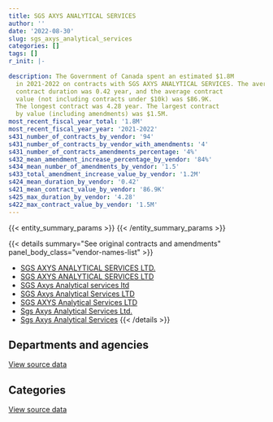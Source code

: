 ```yaml
---
title: SGS AXYS ANALYTICAL SERVICES
author: ''
date: '2022-08-30'
slug: sgs_axys_analytical_services
categories: []
tags: []
r_init: |-
  
description: The Government of Canada spent an estimated $1.8M
  in 2021-2022 on contracts with SGS AXYS ANALYTICAL SERVICES. The average
  contract duration was 0.42 year, and the average contract
  value (not including contracts under $10k) was $86.9K.
  The longest contract was 4.28 year. The largest contract
  by value (including amendments) was $1.5M.
most_recent_fiscal_year_total: '1.8M'
most_recent_fiscal_year_year: '2021-2022'
s431_number_of_contracts_by_vendor: '94'
s431_number_of_contracts_by_vendor_with_amendments: '4'
s431_number_of_contracts_amendments_percentage: '4%'
s432_mean_amendment_increase_percentage_by_vendor: '84%'
s434_mean_number_of_amendments_by_vendor: '1.5'
s433_total_amendment_increase_value_by_vendor: '1.2M'
s424_mean_duration_by_vendor: '0.42'
s421_mean_contract_value_by_vendor: '86.9K'
s425_max_duration_by_vendor: '4.28'
s422_max_contract_value_by_vendor: '1.5M'
---
```


<script src="/rmarkdown-libs/htmlwidgets/htmlwidgets.js"></script>
<link href="/rmarkdown-libs/datatables-css/datatables-crosstalk.css" rel="stylesheet" />
<script src="/rmarkdown-libs/datatables-binding/datatables.js"></script>
<script src="/rmarkdown-libs/jquery/jquery-3.6.0.min.js"></script>
<link href="/rmarkdown-libs/dt-core-bootstrap/css/dataTables.bootstrap.min.css" rel="stylesheet" />
<link href="/rmarkdown-libs/dt-core-bootstrap/css/dataTables.bootstrap.extra.css" rel="stylesheet" />
<script src="/rmarkdown-libs/dt-core-bootstrap/js/jquery.dataTables.min.js"></script>
<script src="/rmarkdown-libs/dt-core-bootstrap/js/dataTables.bootstrap.min.js"></script>
<link href="/rmarkdown-libs/crosstalk/css/crosstalk.min.css" rel="stylesheet" />
<script src="/rmarkdown-libs/crosstalk/js/crosstalk.min.js"></script>
<script src="/rmarkdown-libs/htmlwidgets/htmlwidgets.js"></script>
<link href="/rmarkdown-libs/datatables-css/datatables-crosstalk.css" rel="stylesheet" />
<script src="/rmarkdown-libs/datatables-binding/datatables.js"></script>
<script src="/rmarkdown-libs/jquery/jquery-3.6.0.min.js"></script>
<link href="/rmarkdown-libs/dt-core-bootstrap/css/dataTables.bootstrap.min.css" rel="stylesheet" />
<link href="/rmarkdown-libs/dt-core-bootstrap/css/dataTables.bootstrap.extra.css" rel="stylesheet" />
<script src="/rmarkdown-libs/dt-core-bootstrap/js/jquery.dataTables.min.js"></script>
<script src="/rmarkdown-libs/dt-core-bootstrap/js/dataTables.bootstrap.min.js"></script>
<link href="/rmarkdown-libs/crosstalk/css/crosstalk.min.css" rel="stylesheet" />
<script src="/rmarkdown-libs/crosstalk/js/crosstalk.min.js"></script>

{{< entity_summary_params >}}
{{< /entity_summary_params >}}

{{< details summary="See original contracts and amendments" panel_body_class="vendor-names-list" >}}
- [SGS AXYS ANALYTICAL SERVICES LTD.](https://search.open.canada.ca/en/ct/?sort=contract_value_f%20desc&page=1&search_text=%22SGS%20AXYS%20ANALYTICAL%20SERVICES%20LTD.%22)
- [SGS AXYS ANALYTICAL SERVICES LTD](https://search.open.canada.ca/en/ct/?sort=contract_value_f%20desc&page=1&search_text=%22SGS%20AXYS%20ANALYTICAL%20SERVICES%20LTD%22)
- [SGS Axys Analytical services ltd](https://search.open.canada.ca/en/ct/?sort=contract_value_f%20desc&page=1&search_text=%22SGS%20Axys%20Analytical%20services%20ltd%22)
- [SGS Axys Analytical Services LTD](https://search.open.canada.ca/en/ct/?sort=contract_value_f%20desc&page=1&search_text=%22SGS%20Axys%20Analytical%20Services%20LTD%22)
- [SGS AXYS Analytical Services LTD](https://search.open.canada.ca/en/ct/?sort=contract_value_f%20desc&page=1&search_text=%22SGS%20AXYS%20Analytical%20Services%20LTD%22)
- [Sgs Axys Analytical Services Ltd.](https://search.open.canada.ca/en/ct/?sort=contract_value_f%20desc&page=1&search_text=%22Sgs%20Axys%20Analytical%20Services%20Ltd.%22)
- [Sgs Axys Analytical Services](https://search.open.canada.ca/en/ct/?sort=contract_value_f%20desc&page=1&search_text=%22Sgs%20Axys%20Analytical%20Services%22)
{{< /details >}}

## Departments and agencies

<div id="htmlwidget-1" style="width:100%;height:auto;" class="datatables html-widget"></div>
<script type="application/json" data-for="htmlwidget-1">{"x":{"style":"bootstrap","filter":"none","vertical":false,"data":[["<a href=\"/departments/dfo-mpo/\">Fisheries and Oceans Canada<\/a>","<a href=\"/departments/dnd-mdn/\">National Defence<\/a>","<a href=\"/departments/ec/\">Environment and Climate Change Canada<\/a>","<a href=\"/departments/pc/\">Parks Canada<\/a>"],[84687.75,46141.4,864076.73,null],[369597.5,60385.5,919833.59,null],[706387.9,72765,934262.46,24816.75],[1188077.22,null,595333.33,null]],"container":"<table class=\"table table-striped table-hover row-border order-column display\">\n  <thead>\n    <tr>\n      <th>Department<\/th>\n      <th>2018-2019<\/th>\n      <th>2019-2020<\/th>\n      <th>2020-2021<\/th>\n      <th>2021-2022<\/th>\n    <\/tr>\n  <\/thead>\n<\/table>","options":{"order":[[4,"desc"]],"pageLength":10,"autoWidth":true,"columnDefs":[{"targets":1,"render":"function(data, type, row, meta) {\n    return type !== 'display' ? data : DTWidget.formatCurrency(data, \"$\", 2, 3, \",\", \".\", true, null);\n  }"},{"targets":2,"render":"function(data, type, row, meta) {\n    return type !== 'display' ? data : DTWidget.formatCurrency(data, \"$\", 2, 3, \",\", \".\", true, null);\n  }"},{"targets":3,"render":"function(data, type, row, meta) {\n    return type !== 'display' ? data : DTWidget.formatCurrency(data, \"$\", 2, 3, \",\", \".\", true, null);\n  }"},{"targets":4,"render":"function(data, type, row, meta) {\n    return type !== 'display' ? data : DTWidget.formatCurrency(data, \"$\", 2, 3, \",\", \".\", true, null);\n  }"},{"width":"16%","targets":[1,2,3,4]},{"className":"dt-right","targets":[1,2,3,4]}],"orderClasses":false}},"evals":["options.columnDefs.0.render","options.columnDefs.1.render","options.columnDefs.2.render","options.columnDefs.3.render"],"jsHooks":[]}</script>
<p class="text-right">
<a href="https://github.com/GoC-Spending/contracts-data/tree/main/data/out/vendors/sgs_axys_analytical_services/summary_by_fiscal_year_by_department.csv" class="source-data-link btn btn-link">View source data</a>
</p>

## Categories

<div id="htmlwidget-2" style="width:100%;height:auto;" class="datatables html-widget"></div>
<script type="application/json" data-for="htmlwidget-2">{"x":{"style":"bootstrap","filter":"none","vertical":false,"data":[["<a href=\"/categories/facilities_and_construction/\">Facilities and construction<\/a>","<a href=\"/categories/professional_services/\">Professional services<\/a>","<a href=\"/categories/medical/\">Medical<\/a>","<a href=\"/categories/industrial_products_and_services/\">Industrial products and services<\/a>"],[null,948764.48,null,46141.4],[null,1289431.09,null,60385.5],[null,1665467.11,36907.5,35857.5],[23625,1759785.55,null,null]],"container":"<table class=\"table table-striped table-hover row-border order-column display\">\n  <thead>\n    <tr>\n      <th>Category<\/th>\n      <th>2018-2019<\/th>\n      <th>2019-2020<\/th>\n      <th>2020-2021<\/th>\n      <th>2021-2022<\/th>\n    <\/tr>\n  <\/thead>\n<\/table>","options":{"order":[[4,"desc"]],"dom":"t","pageLength":30,"autoWidth":true,"columnDefs":[{"targets":1,"render":"function(data, type, row, meta) {\n    return type !== 'display' ? data : DTWidget.formatCurrency(data, \"$\", 2, 3, \",\", \".\", true, null);\n  }"},{"targets":2,"render":"function(data, type, row, meta) {\n    return type !== 'display' ? data : DTWidget.formatCurrency(data, \"$\", 2, 3, \",\", \".\", true, null);\n  }"},{"targets":3,"render":"function(data, type, row, meta) {\n    return type !== 'display' ? data : DTWidget.formatCurrency(data, \"$\", 2, 3, \",\", \".\", true, null);\n  }"},{"targets":4,"render":"function(data, type, row, meta) {\n    return type !== 'display' ? data : DTWidget.formatCurrency(data, \"$\", 2, 3, \",\", \".\", true, null);\n  }"},{"width":"16%","targets":[1,2,3,4]},{"className":"dt-right","targets":[1,2,3,4]}],"orderClasses":false,"lengthMenu":[10,25,30,50,100]}},"evals":["options.columnDefs.0.render","options.columnDefs.1.render","options.columnDefs.2.render","options.columnDefs.3.render"],"jsHooks":[]}</script>
<p class="text-right">
<a href="https://github.com/GoC-Spending/contracts-data/tree/main/data/out/vendors/sgs_axys_analytical_services/summary_by_fiscal_year_by_category.csv" class="source-data-link btn btn-link">View source data</a>
</p>
